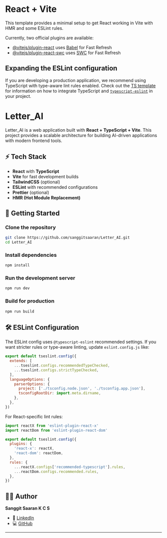 # React + Vite

This template provides a minimal setup to get React working in Vite with HMR and some ESLint rules.

Currently, two official plugins are available:

- [@vitejs/plugin-react](https://github.com/vitejs/vite-plugin-react/blob/main/packages/plugin-react) uses [Babel](https://babeljs.io/) for Fast Refresh
- [@vitejs/plugin-react-swc](https://github.com/vitejs/vite-plugin-react/blob/main/packages/plugin-react-swc) uses [SWC](https://swc.rs/) for Fast Refresh

## Expanding the ESLint configuration

If you are developing a production application, we recommend using TypeScript with type-aware lint rules enabled. Check out the [TS template](https://github.com/vitejs/vite/tree/main/packages/create-vite/template-react-ts) for information on how to integrate TypeScript and [`typescript-eslint`](https://typescript-eslint.io) in your project.


# Letter_AI

Letter_AI is a web application built with **React + TypeScript + Vite**. This project provides a scalable architecture for building AI-driven applications with modern frontend tools.

## ⚡️ Tech Stack

- **React** with **TypeScript**
- **Vite** for fast development builds
- **TailwindCSS** (optional)
- **ESLint** with recommended configurations
- **Prettier** (optional)
- **HMR (Hot Module Replacement)**

## 🚀 Getting Started

### Clone the repository
```bash
git clone https://github.com/sanggitsaaran/Letter_AI.git
cd Letter_AI
````

### Install dependencies

```bash
npm install
```

### Run the development server

```bash
npm run dev
```

### Build for production

```bash
npm run build
```

## 🛠️ ESLint Configuration

The ESLint config uses `@typescript-eslint` recommended settings. If you want stricter rules or type-aware linting, update `eslint.config.js` like:

```js
export default tseslint.config({
  extends: [
    ...tseslint.configs.recommendedTypeChecked,
    ...tseslint.configs.strictTypeChecked,
  ],
  languageOptions: {
    parserOptions: {
      project: ['./tsconfig.node.json', './tsconfig.app.json'],
      tsconfigRootDir: import.meta.dirname,
    },
  },
})
```

For React-specific lint rules:

```js
import reactX from 'eslint-plugin-react-x'
import reactDom from 'eslint-plugin-react-dom'

export default tseslint.config({
  plugins: {
    'react-x': reactX,
    'react-dom': reactDom,
  },
  rules: {
    ...reactX.configs['recommended-typescript'].rules,
    ...reactDom.configs.recommended.rules,
  },
})
```

## 👨‍💻 Author

**Sanggit Saaran K C S**

* 🔗 [LinkedIn](https://www.linkedin.com/in/sanggit-saaran-k-c-s/)
* 💻 [GitHub](https://github.com/sanggitsaaran)

---